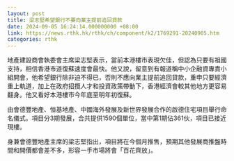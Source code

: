 ```yaml
---
layout: post
title: 梁志堅希望銀行不要向業主提前追回貸款
date: 2024-09-05 16:24:14.000000000 +08:00
link: https://news.rthk.hk/rthk/ch/component/k2/1769291-20240905.htm
categories: rthk
---
```


地產建設商會執委會主席梁志堅表示，當前本港樓市表現欠佳，但認為只要有祖國支持，相信香港市道復蘇速度會最快。他又說，留意到有報道稱中小企融資專責小組開會，他希望銀行除非迫不得已，否則不應向業主提前追回貸款，重申只要經濟重上軌道，加上在政府招攬人才和投資政策帶動下，香港經濟會較其他地方更容易翻身。他又看好本港樓市今年底至明年初復蘇。

由會德豐地產、恒基地產、中國海外發展及新世界發展合作的啟德住宅項目舉行命名儀式。項目分3期發展，合共提供1590個單位，當中第1期佔361伙，項目已接近現樓。

身兼會德豐地產主席的梁志堅指出，項目將在今個月推售，預期其他發展商推盤時間和開價都會差不多，形容一手市場將會「百花齊放」。
